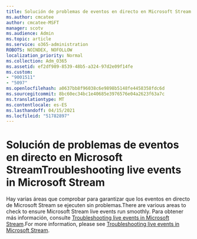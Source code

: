 ```yaml
---
title: Solución de problemas de eventos en directo en Microsoft Stream
ms.author: cmcatee
author: cmcatee-MSFT
manager: scotv
ms.audience: Admin
ms.topic: article
ms.service: o365-administration
ROBOTS: NOINDEX, NOFOLLOW
localization_priority: Normal
ms.collection: Adm_O365
ms.assetid: ef2df989-8539-48b5-a324-97d2e09f14fe
ms.custom:
- "9001511"
- "5097"
ms.openlocfilehash: a0637bb8f96038c6e9898b5148fe4458358fdc6d
ms.sourcegitcommit: 8bc60ec34bc1e40685e3976576e04a2623f63a7c
ms.translationtype: MT
ms.contentlocale: es-ES
ms.lasthandoff: 04/15/2021
ms.locfileid: "51782897"
---
```

# <a name="troubleshooting-live-events-in-microsoft-stream"></a><span data-ttu-id="c32bf-102">Solución de problemas de eventos en directo en Microsoft Stream</span><span class="sxs-lookup"><span data-stu-id="c32bf-102">Troubleshooting live events in Microsoft Stream</span></span>

<span data-ttu-id="c32bf-103">Hay varias áreas que comprobar para garantizar que los eventos en directo de Microsoft Stream se ejecuten sin problemas.</span><span class="sxs-lookup"><span data-stu-id="c32bf-103">There are various areas to check to ensure Microsoft Stream live events run smoothly.</span></span> <span data-ttu-id="c32bf-104">Para obtener más información, consulte [Troubleshooting live events in Microsoft Stream](https://docs.microsoft.com/stream/live-event-troubleshooting).</span><span class="sxs-lookup"><span data-stu-id="c32bf-104">For more information, please see [Troubleshooting live events in Microsoft Stream](https://docs.microsoft.com/stream/live-event-troubleshooting).</span></span>

